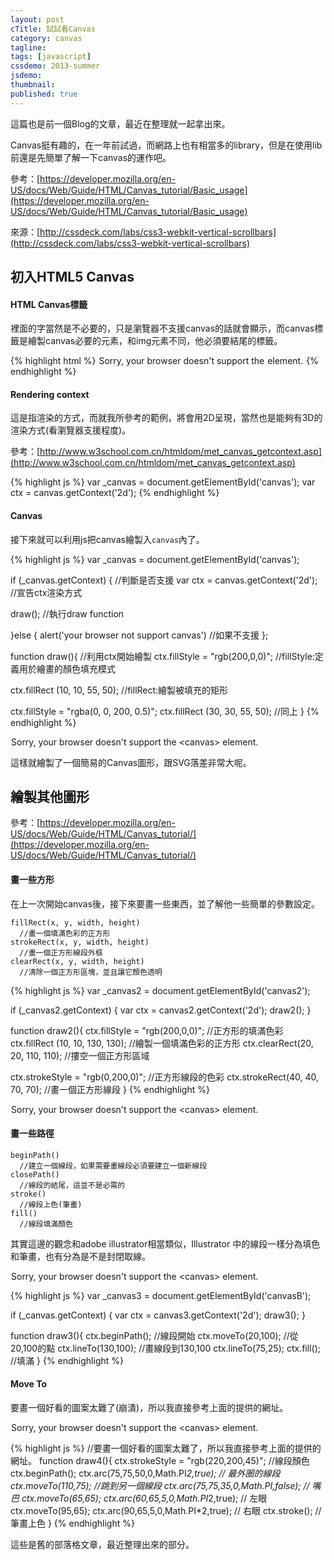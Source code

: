 ```yaml
---
layout: post
cTitle: 試試看Canvas
category: canvas
tagline: 
tags: [javascript]
cssdemo: 2013-summer
jsdemo: 
thumbnail: 
published: true
---
```


這篇也是前一個Blog的文章，最近在整理就一起拿出來。

Canvas挺有趣的，在一年前試過，而網路上也有相當多的library，但是在使用lib前還是先簡單了解一下canvas的運作吧。

參考：[https://developer.mozilla.org/en-US/docs/Web/Guide/HTML/Canvas_tutorial/Basic_usage](https://developer.mozilla.org/en-US/docs/Web/Guide/HTML/Canvas_tutorial/Basic_usage)


<!-- more -->

來源：[http://cssdeck.com/labs/css3-webkit-vertical-scrollbars](http://cssdeck.com/labs/css3-webkit-vertical-scrollbars)

## 初入HTML5 Canvas 

#### HTML Canvas標籤

裡面的字當然是不必要的，只是瀏覽器不支援canvas的話就會顯示，而canvas標籤是繪製canvas必要的元素，和img元素不同，他必須要結尾的標籤。

{% highlight html %}
<canvas id="canvas" width="300" height="300">
  Sorry, your browser doesn't support the <canvas> element.
</canvas>
{% endhighlight %}

#### Rendering context

這是指渲染的方式，而就我所參考的範例，將會用2D呈現，當然也是能夠有3D的渲染方式(看瀏覽器支援程度)。

參考：[http://www.w3school.com.cn/htmldom/met_canvas_getcontext.asp](http://www.w3school.com.cn/htmldom/met_canvas_getcontext.asp)

{% highlight js %}
var _canvas = document.getElementById('canvas');
var ctx = canvas.getContext('2d');
{% endhighlight %}

#### Canvas

接下來就可以利用js把canvas繪製入`canvas`內了。

{% highlight js %}
var _canvas = document.getElementById('canvas');
  
if (_canvas.getContext) { //判斷是否支援
  var ctx = canvas.getContext('2d');
  //宣告ctx渲染方式

  draw();
  //執行draw function

}else {
  alert('your browser not support canvas')
  //如果不支援
};

function draw(){
  //利用ctx開始繪製
  ctx.fillStyle = "rgb(200,0,0)";
  //fillStyle:定義用於繪畫的顏色填充模式

  ctx.fillRect (10, 10, 55, 50);
  //fillRect:繪製被填充的矩形

  ctx.fillStyle = "rgba(0, 0, 200, 0.5)";
  ctx.fillRect (30, 30, 55, 50);
  //同上
}
{% endhighlight %}

<div class="demo">
	<canvas id="Canvas" width="300" height="100">
	  Sorry, your browser doesn't support the &lt;canvas&gt; element.
	</canvas>
</div>

<script>
var _canvas = document.getElementById('Canvas');
console.log(_canvas, '111');
if (_canvas.getContext) {
  var ctx = _canvas.getContext('2d');
  draw();
}else {
  alert('your browser not support canvas')
};

function draw(){
  ctx.fillStyle = "rgb(200,0,0)";
  ctx.fillRect (10, 10, 55, 50);

  ctx.fillStyle = "rgba(0, 0, 200, 0.5)";
  ctx.fillRect (30, 30, 55, 50);
}
</script>

<style>
  canvas{
    border: 1px rgba(255,255,255,.5) solid;
  }
</style>

這樣就繪製了一個簡易的Canvas圖形，跟SVG落差非常大呢。

## 繪製其他圖形

參考：[https://developer.mozilla.org/en-US/docs/Web/Guide/HTML/Canvas_tutorial/](https://developer.mozilla.org/en-US/docs/Web/Guide/HTML/Canvas_tutorial/)

#### 畫一些方形

在上一次開始canvas後，接下來要畫一些東西，並了解他一些簡單的參數設定。

	fillRect(x, y, width, height)
	  //畫一個填滿色彩的正方形
	strokeRect(x, y, width, height)
	  //畫一個正方形線段外框
	clearRect(x, y, width, height)
	  //清除一個正方形區塊，並且讓它顏色透明

{% highlight js %}
 var _canvas2 = document.getElementById('canvas2');
  
  if (_canvas2.getContext) {
    var ctx = canvas2.getContext('2d');
    draw2();
  }

function draw2(){
  ctx.fillStyle = "rgb(200,0,0)"; //正方形的填滿色彩
  ctx.fillRect (10, 10, 130, 130); //繪製一個填滿色彩的正方形
  ctx.clearRect(20, 20, 110, 110); //摟空一個正方形區域

  ctx.strokeStyle = "rgb(0,200,0)"; //正方形線段的色彩
  ctx.strokeRect(40, 40, 70, 70); //畫一個正方形線段
}
{% endhighlight %}

<div class="demo">
<canvas id="canvas2" width="150" height="150">
  Sorry, your browser doesn't support the &lt;canvas&gt; element.
</canvas>
</div>

<script>
 var _canvas2 = document.getElementById('canvas2');
  
  if (_canvas2.getContext) {
    var ctx = canvas2.getContext('2d');
    draw2();
  }

function draw2(){
  ctx.fillStyle = "rgb(200,0,0)"; //正方形的填滿色彩
  ctx.fillRect (10, 10, 130, 130); //繪製一個填滿色彩的正方形
  ctx.clearRect(20, 20, 110, 110); //摟空一個正方形區域

  ctx.strokeStyle = "rgb(0,200,0)"; //正方形線段的色彩
  ctx.strokeRect(40, 40, 70, 70); //畫一個正方形線段
}
</script>


#### 畫一些路徑

	beginPath()
	  //建立一個線段，如果需要畫線段必須要建立一個新線段
	closePath()
	  //線段的結尾，這並不是必需的
	stroke()
	  //線段上色(筆畫)
	fill()
	  //線段填滿顏色

其實這邊的觀念和adobe illustrator相當類似，Illustrator 中的線段一樣分為填色和筆畫，也有分為是不是封閉取線。

<div class="demo">
	<canvas id="canvasB" width="150" height="150">
	  Sorry, your browser doesn't support the &lt;canvas&gt; element.
	</canvas>
</div>

<script>
 var _canvas3 = document.getElementById('canvasB');
  
  if (_canvas3.getContext) {
    var ctx = _canvas3.getContext('2d');
    draw3();
  }

function draw3(){
    ctx.beginPath(); //線段開始
    ctx.moveTo(20,100); //從20,100的點
    ctx.lineTo(130,100); //畫線段到130,100
    ctx.lineTo(75,25); 
    ctx.fill(); //填滿
  }
</script>



{% highlight js %}
 var _canvas3 = document.getElementById('canvasB');
  
  if (_canvas.getContext) {
    var ctx = canvas3.getContext('2d');
    draw3();
  }

function draw3(){
    ctx.beginPath(); //線段開始
    ctx.moveTo(20,100); //從20,100的點
    ctx.lineTo(130,100); //畫線段到130,100
    ctx.lineTo(75,25); 
    ctx.fill(); //填滿
  }
{% endhighlight %}



#### Move To

要畫一個好看的圖案太難了(崩潰)，所以我直接參考上面的提供的網址。

<div class="demo">
<canvas id="canvasC" width="150" height="150">
  Sorry, your browser doesn't support the &lt;canvas&gt; element.
</canvas>
</div>

<script>
  var _canvas4 = document.getElementById('canvasC');
  
  
  if (_canvas4.getContext) {
    var ctx = _canvas4.getContext('2d');
    draw4();
  }  

  function draw4(){
    ctx.strokeStyle = "rgb(220,200,45)";
    ctx.beginPath();
    ctx.arc(75,75,50,0,Math.PI*2,true); // Outer circle
    ctx.moveTo(110,75);
    ctx.arc(75,75,35,0,Math.PI,false);   // Mouth (clockwise)
    ctx.moveTo(65,65);
    ctx.arc(60,65,5,0,Math.PI*2,true);  // Left eye
    ctx.moveTo(95,65);
    ctx.arc(90,65,5,0,Math.PI*2,true);  // Right eye
    ctx.stroke();
  }
</script>



{% highlight js %}
//要畫一個好看的圖案太難了，所以我直接參考上面的提供的網址。
function draw4(){
    ctx.strokeStyle = "rgb(220,200,45)"; //線段顏色
    ctx.beginPath();
    ctx.arc(75,75,50,0,Math.PI*2,true); // 最外圈的線段
    ctx.moveTo(110,75); //跳到另一個線段
    ctx.arc(75,75,35,0,Math.PI,false);   // 嘴巴
    ctx.moveTo(65,65);
    ctx.arc(60,65,5,0,Math.PI*2,true);  // 左眼
    ctx.moveTo(95,65);
    ctx.arc(90,65,5,0,Math.PI*2,true);  // 右眼
    ctx.stroke(); //筆畫上色
  }
{% endhighlight %}

這些是舊的部落格文章，最近整理出來的部分。
